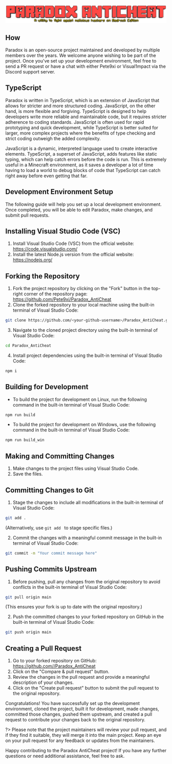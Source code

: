 ![Paradox](../Media/Paradox_Title.png)

## How

Paradox is an open-source project maintained and developed by multiple members over the years. We welcome anyone wishing to be part of the project. Once you've set up your development environment, feel free to send a PR request or have a chat with either Pete9xi or Visual1mpact via the Discord support server.

## TypeScript

Paradox is written in TypeScript, which is an extension of JavaScript that allows for stricter and more structured coding. JavaScript, on the other hand, is more flexible and forgiving. TypeScript is designed to help developers write more reliable and maintainable code, but it requires stricter adherence to coding standards. JavaScript is often used for rapid prototyping and quick development, while TypeScript is better suited for larger, more complex projects where the benefits of type checking and strict coding outweigh the added complexity.

JavaScript is a dynamic, interpreted language used to create interactive elements. TypeScript, a superset of JavaScript, adds features like static typing, which can help catch errors before the code is run. This is extremely useful in a Minecraft environment, as it saves a developer a lot of time having to load a world to debug blocks of code that TypeScript can catch right away before even getting that far.

## Development Environment Setup

The following guide will help you set up a local development environment. Once completed, you will be able to edit Paradox, make changes, and submit pull requests.

## Installing Visual Studio Code (VSC)

<ol>
  <li>Install Visual Studio Code (VSC) from the official website: <a href="https://code.visualstudio.com/">https://code.visualstudio.com/</a></li>
  <li>Install the latest Node.js version from the official website: <a href="https://nodejs.org/">https://nodejs.org/</a></li>
</ol>

## Forking the Repository

<ol>
  <li>Fork the project repository by clicking on the "Fork" button in the top-right corner of the repository page: <a href="https://github.com/Pete9xi/Paradox_AntiCheat">https://github.com/Pete9xi/Paradox_AntiCheat</a></li>
  <li>Clone the forked repository to your local machine using the built-in terminal of Visual Studio Code:</li>
</ol>

```bash
git clone https://github.com/<your-github-username>/Paradox_AntiCheat.git
```

<ol start="3">
  <li>Navigate to the cloned project directory using the built-in terminal of Visual Studio Code:</li>
</ol>

```bash
cd Paradox_AntiCheat
```

<ol start="4">
  <li>Install project dependencies using the built-in terminal of Visual Studio Code:</li>
</ol>

```bash
npm i
```

## Building for Development

<ul>
  <li>To build the project for development on Linux, run the following command in the built-in terminal of Visual Studio Code:</li>
</ul>

```bash
npm run build
```

<ul>
  <li>To build the project for development on Windows, use the following command in the built-in terminal of Visual Studio Code:</li>
</ul>

```bash
npm run build_win
```

## Making and Committing Changes

<ol>
  <li>Make changes to the project files using Visual Studio Code.</li>
  <li>Save the files.</li>
</ol>

## Committing Changes to Git

<ol>
  <li>Stage the changes to include all modifications in the built-in terminal of Visual Studio Code:</li>
</ol>

```bash
git add .
```

<p>(Alternatively, use <code>git add <filename></code> to stage specific files.)</p>

<ol start="2">
  <li>Commit the changes with a meaningful commit message in the built-in terminal of Visual Studio Code:</li>
</ol>

```bash
git commit -m "Your commit message here"
```

## Pushing Commits Upstream

<ol>
  <li>Before pushing, pull any changes from the original repository to avoid conflicts in the built-in terminal of Visual Studio Code:</li>
</ol>

```bash
git pull origin main
```

<p>(This ensures your fork is up to date with the original repository.)</p>

<ol start="2">
  <li>Push the committed changes to your forked repository on GitHub in the built-in terminal of Visual Studio Code:</li>
</ol>

```bash
git push origin main
```

## Creating a Pull Request

<ol>
  <li>Go to your forked repository on GitHub: <a href="https://github.com/<your-github-username>/Paradox_AntiCheat">https://github.com/<your-github-username>/Paradox_AntiCheat</a></li>
  <li>Click on the "Compare & pull request" button.</li>
  <li>Review the changes in the pull request and provide a meaningful description of your changes.</li>
  <li>Click on the "Create pull request" button to submit the pull request to the original repository.</li>
</ol>

<p>Congratulations! You have successfully set up the development environment, cloned the project, built it for development, made changes, committed those changes, pushed them upstream, and created a pull request to contribute your changes back to the original repository.</p>

?> Please note that the project maintainers will review your pull request, and if they find it suitable, they will merge it into the main project. Keep an eye on your pull request for any feedback or updates from the maintainers.

<p>Happy contributing to the Paradox AntiCheat project! If you have any further questions or need additional assistance, feel free to ask.</p>